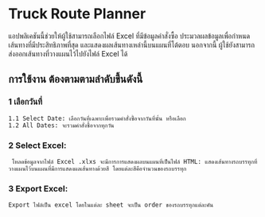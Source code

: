 # Truck Route Planner 
แอปพลิเคชันนี้ช่วยให้ผู้ใช้สามารถเลือกไฟล์ Excel ที่มีข้อมูลคำสั่งซื้อ ประมวลผลข้อมูลเพื่อกำหนดเส้นทางที่มีประสิทธิภาพที่สุด และแสดงผลเส้นทางเหล่านี้บนแผนที่โต้ตอบ นอกจากนี้ ผู้ใช้ยังสามารถส่งออกเส้นทางที่วางแผนไว้ไปยังไฟล์ Excel ได้

## การใช้งาน ต้องตามตามลำดับขึ้นดังนี้
### 1 เลือกวันที่
    1.1 Select Date: เลือกวันที่เฉพาะเพื่อรวมคำสั่งซื้อจากวันที่นั้น หรือเลือก 
    1.2 All Dates: จะรวมคำสั่งซื้อจากทุกวัน
### 2 Select Excel:
     โหลดข้อมูลจากไฟล์ Excel .xlxs จะมีการการแสดงผลบนแผนที่เป็นไฟล์ HTML: แสดงเส้นทางรถบรรทุกที่วางแผนไว้บนแผนที่มีการแสดงผลเส้นทางด้วยสี โดยแต่ละสีคือจำนวนของรถบรรทุก
### 3 Export Excel: 
    Export ไฟล์เป็น excel โดยในแต่ละ sheet จะเป็น order ของรถบรรทุกแต่ละคัน
